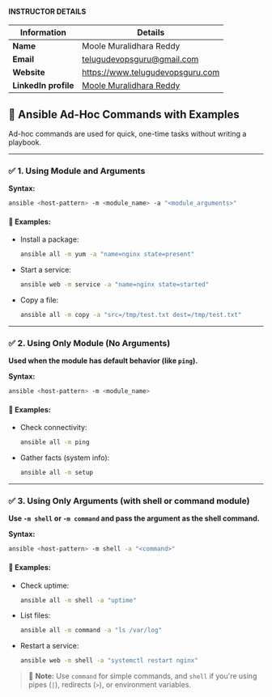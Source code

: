 #### INSTRUCTOR DETAILS

|  Information             | Details                                                                      |
|----------------------    |------------------------------------------------------------------------------|
| **Name**                 | Moole Muralidhara Reddy                                                      |
| **Email**                | telugudevopsguru@gmail.com                                                |
| **Website**              | https://www.telugudevopsguru.com               |
| **LinkedIn profile**     | [Moole Muralidhara Reddy](https://www.linkedin.com/in/moole-muralidhara-reddy) |


## 🔧 **Ansible Ad-Hoc Commands with Examples**

Ad-hoc commands are used for quick, one-time tasks without writing a playbook.

---

### ✅ 1. **Using Module and Arguments**

**Syntax:**

```bash
ansible <host-pattern> -m <module_name> -a "<module_arguments>"
```

#### 🔹 Examples:

* Install a package:

  ```bash
  ansible all -m yum -a "name=nginx state=present"
  ```
* Start a service:

  ```bash
  ansible web -m service -a "name=nginx state=started"
  ```
* Copy a file:

  ```bash
  ansible all -m copy -a "src=/tmp/test.txt dest=/tmp/test.txt"
  ```

---

### ✅ 2. **Using Only Module (No Arguments)**

**Used when the module has default behavior (like `ping`).**

**Syntax:**

```bash
ansible <host-pattern> -m <module_name>
```

#### 🔹 Examples:

* Check connectivity:

  ```bash
  ansible all -m ping
  ```
* Gather facts (system info):

  ```bash
  ansible all -m setup
  ```

---

### ✅ 3. **Using Only Arguments (with shell or command module)**

**Use `-m shell` or `-m command` and pass the argument as the shell command.**

**Syntax:**

```bash
ansible <host-pattern> -m shell -a "<command>"
```

#### 🔹 Examples:

* Check uptime:

  ```bash
  ansible all -m shell -a "uptime"
  ```
* List files:

  ```bash
  ansible all -m command -a "ls /var/log"
  ```
* Restart a service:

  ```bash
  ansible web -m shell -a "systemctl restart nginx"
  ```

> 🧠 **Note:** Use `command` for simple commands, and `shell` if you're using pipes (`|`), redirects (`>`), or environment variables.

